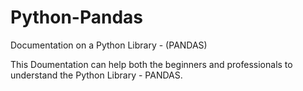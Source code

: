 # Python-Pandas
Documentation on a Python Library - (PANDAS)

This Doumentation can help both the beginners and professionals to understand the Python Library - PANDAS.
